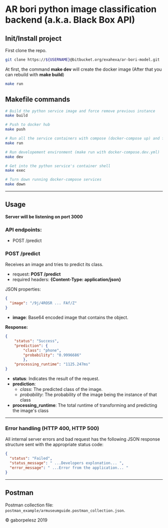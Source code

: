 # AR bori python image classification backend (a.k.a. Black Box API)

## Init/Install project

First clone the repo.

```bash
git clone https://${USERNAME}@bitbucket.org/exahexa/ar-bori-model.git
```

At first, the command **make dev** will create the docker image (After that you can rebuild with **make build**)

```bash
make run
```

## Makefile commands
```bash
# Build the python service image and force remove previous instance
make build

# Push to docker hub
make push

# Run all the service containers with compose (docker-compose up) and force recreate container for python service
make run

# Run developement environment (make run with docker-compose.dev.yml)
make dev

# Get into the python service's container shell
make exec

# Turn down running docker-compose services
make down
```

---

## Usage

**Server will be listening on port 3000**

### API endpoints:
- POST /predict

### POST /predict
Receives an image and tries to predict its class.

- request: **POST /predict**
- required headers: **{Content-Type: application/json}**

JSON properties:
```json
{
  "image": "/9j/4ROSR ... FAf/Z"
}
```

- **image**: Base64 encoded image that contains the object.

**Response:**
```json
{
    "status": "Success", 
    "prediction": {
        "class": "phone", 
        "probability": "0.9996686"
        }, 
    "processing_runtime": "1125.247ms"
}
```

- **status**: Indicates the result of the request.
- **prediction**:
    - *class*: The predicted class of the image.
    - *probability*: The probability of the image being the instance of that class
- **processing_runtime**: The total runtime of transforming and predicting the image's class

---

### Error handling (HTTP 400, HTTP 500)

All internal server errors and bad request has the following JSON response structure sent with the appropriate status code:
```json
{
  "status": "Failed",
  "status_message": " ...Developers explonation... ",
  "error_message": " ...Error from the application... "
}
```

---

## Postman

Postman collection file: `postman_example/armuseumguide.postman_collection.json`.

© gaborpelesz 2019